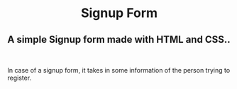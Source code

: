 <center><h1>Signup Form</h1></center>

<h2>A simple Signup form made with HTML and CSS..</h2>

<br>

<p>In case of a signup form, it takes in some information of the person trying to register.</p> 
